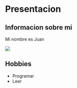 # Presentacion

## Informacion sobre mi

Mi nombre es Juan

![](https://avatars.githubusercontent.com/u/2772065?s=60&v=4)


## Hobbies

- Programar
- Leer
